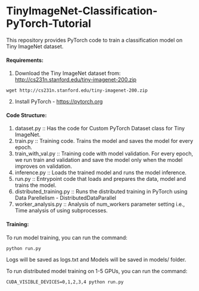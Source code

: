 # TinyImageNet-Classification-PyTorch-Tutorial

This repository provides PyTorch code to train a classification model on Tiny ImageNet dataset.

#### Requirements:

1. Download the Tiny ImageNet dataset from: http://cs231n.stanford.edu/tiny-imagenet-200.zip
```
wget http://cs231n.stanford.edu/tiny-imagenet-200.zip
```

2. Install PyTorch - https://pytorch.org


#### Code Structure:
1. dataset.py :: Has the code for Custom PyTorch Dataset class for Tiny ImageNet.
2. train.py :: Training code. Trains the model and saves the model for every epoch.
3. train_with_val.py :: Training code with model validation. For every epoch, we run train and validation and save the model only when the model improves on validation.
4. inference.py :: Loads the trained model and runs the model inference.
5. run.py :: Entrypoint code that loads and prepares the data, model and trains the model.
6. distributed_training.py :: Runs the distributed training in PyTorch using Data Parellelism - DistributedDataParallel
7. worker_analysis.py :: Analysis of num_workers parameter setting i.e., Time analysis of using subprocesses. 

#### Training:
To run model training, you can run the command: 
```
python run.py
```
Logs will be saved as logs.txt and Models will be saved in models/ folder. 

To run distributed model training on 1-5 GPUs, you can run the command: 
```
CUDA_VISIBLE_DEVICES=0,1,2,3,4 python run.py
```

